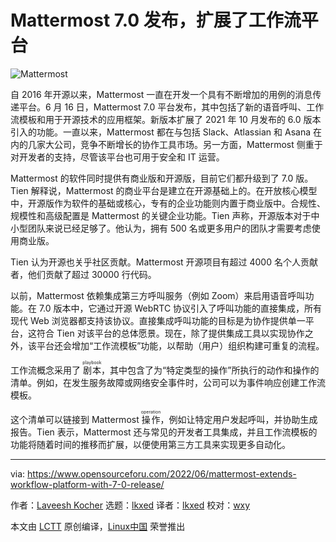 [#]: subject: "Mattermost Extends workflow platform with 7.0 release"
[#]: via: "https://www.opensourceforu.com/2022/06/mattermost-extends-workflow-platform-with-7-0-release/"
[#]: author: "Laveesh Kocher https://www.opensourceforu.com/author/laveesh-kocher/"
[#]: collector: "lkxed"
[#]: translator: "lkxed"
[#]: reviewer: "wxy"
[#]: publisher: "wxy"
[#]: url: "https://linux.cn/article-14738-1.html"

Mattermost 7.0 发布，扩展了工作流平台
======

![Mattermost][1]

自 2016 年开源以来，Mattermost 一直在开发一个具有不断增加的用例的消息传递平台。6 月 16 日，Mattermost 7.0 平台发布，其中包括了新的语音呼叫、工作流模板和用于开源技术的应用框架。新版本扩展了 2021 年 10 月发布的 6.0 版本引入的功能。一直以来，Mattermost 都在与包括 Slack、Atlassian 和 Asana 在内的几家大公司，竞争不断增长的协作工具市场。另一方面，Mattermost 侧重于对开发者的支持，尽管该平台也可用于安全和 IT 运营。

Mattermost 的软件同时提供有商业版和开源版，目前它们都升级到了 7.0 版。Tien 解释说，Mattermost 的商业平台是建立在开源基础上的。在开放核心模型中，开源版作为软件的基础或核心，专有的企业功能则内置于商业版中。合规性、规模性和高级配置是 Mattermost 的关键企业功能。Tien 声称，开源版本对于中小型团队来说已经足够了。他认为，拥有 500 名或更多用户的团队才需要考虑使用商业版。

Tien 认为开源也关乎社区贡献。Mattermost 开源项目有超过 4000 名个人贡献者，他们贡献了超过 30000 行代码。

以前，Mattermost 依赖集成第三方呼叫服务（例如 Zoom）来启用语音呼叫功能。在 7.0 版本中，它通过开源 WebRTC 协议引入了呼叫功能的直接集成，所有现代 Web 浏览器都支持该协议。直接集成呼叫功能的目标是为协作提供单一平台，这符合 Tien 对该平台的总体愿景。现在，除了提供集成工具以实现协作之外，该平台还会增加“工作流模板”功能，以帮助（用户）组织构建可重复的流程。

工作流概念采用了 <ruby>剧本<rt>playbook</rt></ruby>，其中包含了为“特定类型的操作”所执行的动作和操作的清单。例如，在发生服务故障或网络安全事件时，公司可以为事件响应创建工作流模板。

这个清单可以链接到 Mattermost <ruby>操作<rt>operation</rt></ruby>，例如让特定用户发起呼叫，并协助生成报告。Tien 表示，Mattermost 还与常见的开发者工具集成，并且工作流模板的功能将随着时间的推移而扩展，以便使用第三方工具来实现更多自动化。

--------------------------------------------------------------------------------

via: https://www.opensourceforu.com/2022/06/mattermost-extends-workflow-platform-with-7-0-release/

作者：[Laveesh Kocher][a]
选题：[lkxed][b]
译者：[lkxed](https://github.com/lkxed)
校对：[wxy](https://github.com/wxy)

本文由 [LCTT](https://github.com/LCTT/TranslateProject) 原创编译，[Linux中国](https://linux.cn/) 荣誉推出

[a]: https://www.opensourceforu.com/author/laveesh-kocher/
[b]: https://github.com/lkxed
[1]: https://www.opensourceforu.com/wp-content/uploads/2022/06/marttermost-e1655377462300.jpeg
